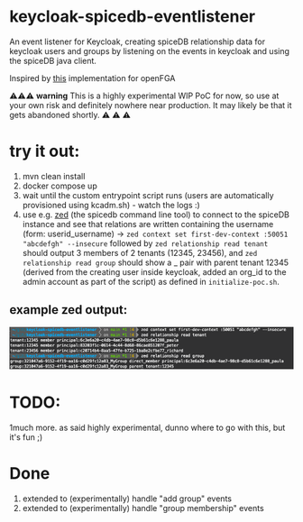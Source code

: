 # keycloak-spicedb-eventlistener
An event listener for Keycloak, creating spiceDB relationship data for keycloak users and groups by listening on the events in keycloak and using the spiceDB java client.

Inspired by [this](https://github.com/embesozzi/keycloak-openfga-event-listener) implementation for openFGA

:warning::warning::warning:
**warning** 
This is a highly experimental WIP PoC for now, so use at your own risk and definitely nowhere near production. It may likely be that it gets abandoned shortly. :warning: :warning: :warning:


# try it out:

1) mvn clean install
2) docker compose up
3) wait until the custom entrypoint script runs (users are automatically provisioned using kcadm.sh) - watch the logs :)
3) use e.g. [zed](https://github.com/authzed/zed) (the spicedb command line tool) to connect to the spiceDB instance and see that relations are written containing the username (form: userid_username) -> `zed context set first-dev-context :50051 "abcdefgh" --insecure` followed by `zed relationship read tenant` should output 3 members of 2 tenants (12345, 23456), and `zed relationship read group` should show a <groupId>_<name> pair with parent tenant 12345 (derived from the creating user inside keycloak, added an org_id to the admin account as part of the script) as defined in `initialize-poc.sh`.
## example zed output:
![example zed output using the commands](https://github.com/DGuhr/keycloak-spicedb-eventlistener/blob/main/assets/zed_example_output.png?raw=true)


# TODO:
1much more. as said highly experimental, dunno where to go with this, but it's fun ;)

# Done
1) extended to (experimentally) handle "add group" events
2) extended to (experimentally) handle "group membership" events